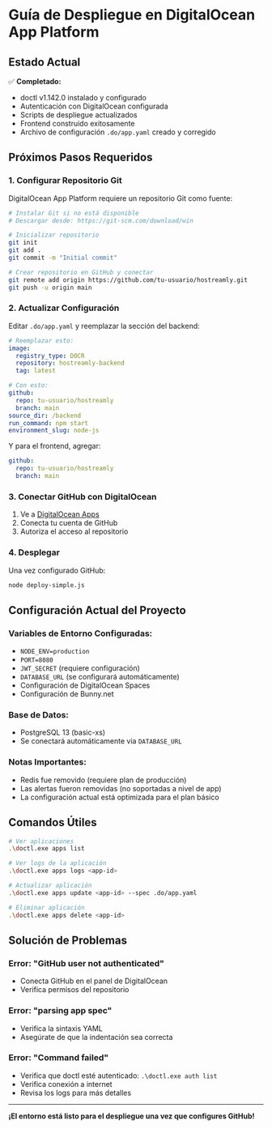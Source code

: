 # Guía de Despliegue en DigitalOcean App Platform

## Estado Actual
✅ **Completado:**
- doctl v1.142.0 instalado y configurado
- Autenticación con DigitalOcean configurada
- Scripts de despliegue actualizados
- Frontend construido exitosamente
- Archivo de configuración `.do/app.yaml` creado y corregido

## Próximos Pasos Requeridos

### 1. Configurar Repositorio Git
DigitalOcean App Platform requiere un repositorio Git como fuente:

```bash
# Instalar Git si no está disponible
# Descargar desde: https://git-scm.com/download/win

# Inicializar repositorio
git init
git add .
git commit -m "Initial commit"

# Crear repositorio en GitHub y conectar
git remote add origin https://github.com/tu-usuario/hostreamly.git
git push -u origin main
```

### 2. Actualizar Configuración
Editar `.do/app.yaml` y reemplazar la sección del backend:
```yaml
# Reemplazar esto:
image:
  registry_type: DOCR
  repository: hostreamly-backend
  tag: latest

# Con esto:
github:
  repo: tu-usuario/hostreamly
  branch: main
source_dir: /backend
run_command: npm start
environment_slug: node-js
```

Y para el frontend, agregar:
```yaml
github:
  repo: tu-usuario/hostreamly
  branch: main
```

### 3. Conectar GitHub con DigitalOcean
1. Ve a [DigitalOcean Apps](https://cloud.digitalocean.com/apps)
2. Conecta tu cuenta de GitHub
3. Autoriza el acceso al repositorio

### 4. Desplegar
Una vez configurado GitHub:
```bash
node deploy-simple.js
```

## Configuración Actual del Proyecto

### Variables de Entorno Configuradas:
- `NODE_ENV=production`
- `PORT=8080`
- `JWT_SECRET` (requiere configuración)
- `DATABASE_URL` (se configurará automáticamente)
- Configuración de DigitalOcean Spaces
- Configuración de Bunny.net

### Base de Datos:
- PostgreSQL 13 (basic-xs)
- Se conectará automáticamente via `DATABASE_URL`

### Notas Importantes:
- Redis fue removido (requiere plan de producción)
- Las alertas fueron removidas (no soportadas a nivel de app)
- La configuración actual está optimizada para el plan básico

## Comandos Útiles

```bash
# Ver aplicaciones
.\doctl.exe apps list

# Ver logs de la aplicación
.\doctl.exe apps logs <app-id>

# Actualizar aplicación
.\doctl.exe apps update <app-id> --spec .do/app.yaml

# Eliminar aplicación
.\doctl.exe apps delete <app-id>
```

## Solución de Problemas

### Error: "GitHub user not authenticated"
- Conecta GitHub en el panel de DigitalOcean
- Verifica permisos del repositorio

### Error: "parsing app spec"
- Verifica la sintaxis YAML
- Asegúrate de que la indentación sea correcta

### Error: "Command failed"
- Verifica que doctl esté autenticado: `.\doctl.exe auth list`
- Verifica conexión a internet
- Revisa los logs para más detalles

---

**¡El entorno está listo para el despliegue una vez que configures GitHub!**